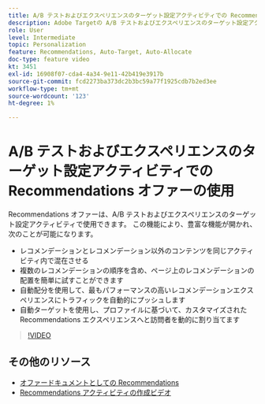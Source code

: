```yaml
---
title: A/B テストおよびエクスペリエンスのターゲット設定アクティビティでの Recommendations オファーの使用方法
description: Adobe Targetの A/B テストおよびエクスペリエンスのターゲット設定アクティビティで、Recommendations オファーを使用する方法を説明します。
role: User
level: Intermediate
topic: Personalization
feature: Recommendations, Auto-Target, Auto-Allocate
doc-type: feature video
kt: 3451
exl-id: 16908f07-cda4-4a34-9e11-42b419e3917b
source-git-commit: fcd2273ba373dc2b3bc59a77f1925cdb7b2ed3ee
workflow-type: tm+mt
source-wordcount: '123'
ht-degree: 1%

---
```


# A/B テストおよびエクスペリエンスのターゲット設定アクティビティでの Recommendations オファーの使用

Recommendations オファーは、A/B テストおよびエクスペリエンスのターゲット設定アクティビティで使用できます。 この機能により、豊富な機能が開かれ、次のことが可能になります。

* レコメンデーションとレコメンデーション以外のコンテンツを同じアクティビティ内で混在させる
* 複数のレコメンデーションの順序を含め、ページ上のレコメンデーションの配置を簡単に試すことができます
* 自動配分を使用して、最もパフォーマンスの高いレコメンデーションエクスペリエンスにトラフィックを自動的にプッシュします
* 自動ターゲットを使用し、プロファイルに基づいて、カスタマイズされた Recommendations エクスペリエンスへと訪問者を動的に割り当てます

>[!VIDEO](https://video.tv.adobe.com/v/28878?quality=12)

## その他のリソース

* [&#x200B; オファードキュメントとしての Recommendations](https://experienceleague.adobe.com/docs/target/using/recommendations/recommendations-as-an-offer.html?lang=ja)
* [Recommendations アクティビティの作成ビデオ](create-a-recommendations-activity.md)
